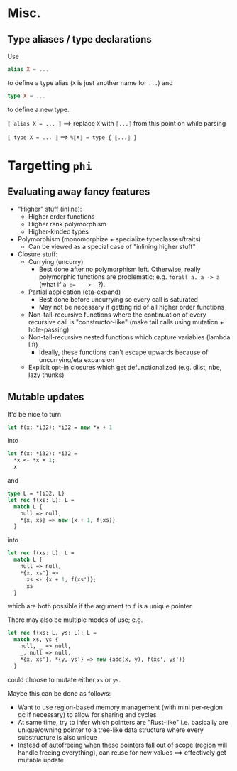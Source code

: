 # Misc. 

## Type aliases / type declarations

Use
```elm
alias X = ...
```

to define a type alias (`X` is just another name for `...`) and
```elm
type X = ...
```
to define a new type.

`⟦ alias X = ... ⟧` ==> replace `X` with `⟦...⟧` from this point on while parsing

`⟦ type X = ... ⟧` ==> `%⟦X⟧ = type { ⟦...⟧ }`

# Targetting `phi`

## Evaluating away fancy features

- "Higher" stuff (inline):
    - Higher order functions
    - Higher rank polymorphism
    - Higher-kinded types
- Polymorphism (monomorphize + specialize typeclasses/traits)
    - Can be viewed as a special case of "inlining higher stuff"
- Closure stuff:
    - Currying (uncurry)
        - Best done after no polymorphism left. 
            Otherwise, really polymorphic functions are problematic;
            e.g. `forall a. a -> a` (what if `a := _ -> _`?).
    - Partial application (eta-expand)
        - Best done before uncurrying so every call is saturated
        - May not be necessary if getting rid of all higher order functions
    - Non-tail-recursive functions where the continuation of every recursive call is "constructor-like"
        (make tail calls using mutation + hole-passing)
    - Non-tail-recursive nested functions which capture variables (lambda lift)
        - Ideally, these functions can't escape upwards because of uncurrying/eta expansion
    - Explicit opt-in closures which get defunctionalized (e.g. dlist, nbe, lazy thunks)

## Mutable updates

It'd be nice to turn

```ocaml
let f(x: *i32): *i32 = new *x + 1
```

into

```ocaml
let f(x: *i32): *i32 =
  *x <- *x + 1;
  x
```

and

```ocaml
type L = *{i32, L}
let rec f(xs: L): L =
  match L {
    null => null,
    *{x, xs} => new {x + 1, f(xs)}
  }
```

into

```ocaml
let rec f(xs: L): L =
  match L {
    null => null,
    *{x, xs'} =>
      xs <- {x + 1, f(xs')};
      xs
  }
```

which are both possible if the argument to `f` is a unique pointer.

There may also be multiple modes of use; e.g.

```ocaml
let rec f(xs: L, ys: L): L =
  match xs, ys {
    null, _ => null,
    _, null => null,
    *{x, xs'}, *{y, ys'} => new {add(x, y), f(xs', ys')}
  }
```

could choose to mutate either `xs` or `ys`.

Maybe this can be done as follows:
- Want to use region-based memory management (with mini per-region gc if necessary)
    to allow for sharing and cycles
- At same time, try to infer which pointers are "Rust-like" i.e. basically are
    unique/owning pointer to a tree-like data structure where every substructure is
    also unique
- Instead of autofreeing when these pointers fall out of scope (region will handle
    freeing everything), can reuse for new values ==> effectively get mutable update